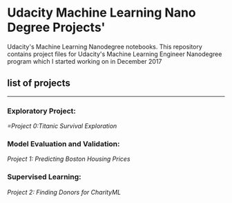 # Udacity Machine Learning Nano Degree Projects'

Udacity's Machine Learning Nanodegree notebooks.
This repository contains project files  for Udacity's Machine Learning Engineer Nanodegree program which I started working on in December 2017

## list of projects
------------------------------------------
### Exploratory Project:

*=Project 0:Titanic Survival Exploration*

### Model Evaluation and Validation:

*Project 1: Predicting Boston Housing Prices*

### Supervised Learning:

*Project 2: Finding Donors for CharityML*
